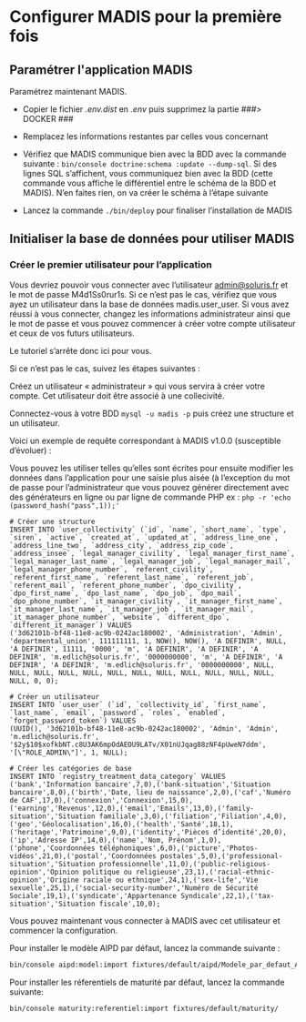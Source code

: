 Configurer MADIS pour la première fois
======================================

## Paramétrer l'application MADIS

Paramétrez maintenant MADIS.

- Copier le fichier *.env.dist* en *.env* puis supprimez la partie ###> DOCKER ### 

- Remplacez les informations restantes par celles vous concernant

- Vérifiez que MADIS communique bien avec la BDD avec la commande suivante : `bin/console doctrine:schema :update --dump-sql`.
Si des lignes SQL s’affichent, vous communiquez bien avec la BDD (cette commande vous affiche le différentiel entre le schéma de la BDD et MADIS). N’en faites rien, on va créer le schéma à l’étape suivante

- Lancez la commande `./bin/deploy`  pour finaliser l’installation de MADIS

 

## Initialiser la base de données pour utiliser MADIS

### Créer le premier utilisateur pour l’application

Vous devriez pouvoir vous connecter avec l’utilisateur [admin@soluris.fr](mailto:admin@soluris.fr)
et le mot de passe M4d1Ss0rur1s. Si ce n’est pas le cas, vérifiez que vous ayez un utilisateur dans
la base de données madis.user_user. Si vous avez réussi à vous connecter, changez les informations
administrateur ainsi que le mot de passe et vous pouvez commencer à créer votre compte utilisateur
et ceux de vos futurs utilisateurs.

Le tutoriel s’arrête donc ici pour vous.

 

Si ce n’est pas le cas, suivez les étapes suivantes : 

Créez un utilisateur « administrateur » qui vous servira à créer votre compte. Cet utilisateur doit être associé à une collecivité.

Connectez-vous à votre BDD `mysql -u madis -p` puis créez une structure et un utilisateur.

 

Voici un exemple de requête correspondant à MADIS v1.0.0 (susceptible d’évoluer) :

Vous pouvez les utiliser telles qu’elles sont écrites pour ensuite modifier les données dans l’application pour une saisie plus aisée (à l’exception du mot de passe pour l’administrateur que vous pouvez générer directement avec des générateurs en ligne ou par ligne de commande PHP ex : 
 `php -r 'echo (password_hash("pass",1));'`



```mysql
# Créer une structure
INSERT INTO `user_collectivity` (`id`, `name`, `short_name`, `type`, `siren`, `active`, `created_at`, `updated_at`, `address_line_one`, `address_line_two`, `address_city`, `address_zip_code`, `address_insee`, `legal_manager_civility`, `legal_manager_first_name`, `legal_manager_last_name`, `legal_manager_job`, `legal_manager_mail`, `legal_manager_phone_number`, `referent_civility`, `referent_first_name`, `referent_last_name`, `referent_job`, `referent_mail`, `referent_phone_number`, `dpo_civility`, `dpo_first_name`, `dpo_last_name`, `dpo_job`, `dpo_mail`, `dpo_phone_number`, `it_manager_civility`, `it_manager_first_name`, `it_manager_last_name`, `it_manager_job`, `it_manager_mail`, `it_manager_phone_number`, `website`, `different_dpo`, `different_it_manager`) VALUES
('3d62101b-bf48-11e8-ac9b-0242ac180002', 'Administration', 'Admin', 'departmental_union', 111111111, 1, NOW(), NOW(), 'A DEFINIR', NULL, 'A DEFINIR', 11111, '0000', 'm', 'A DEFINIR', 'A DEFINIR', 'A DEFINIR', 'm.edlich@soluris.fr', '0000000000', 'm', 'A DEFINIR', 'A DEFINIR', 'A DEFINIR', 'm.edlich@soluris.fr', '0000000000', NULL, NULL, NULL, NULL, NULL, NULL, NULL, NULL, NULL, NULL, NULL, NULL, NULL, 0, 0);

# Créer un utilisateur
INSERT INTO `user_user` (`id`, `collectivity_id`, `first_name`, `last_name`, `email`, `password`, `roles`, `enabled`, `forget_password_token`) VALUES
(UUID(), '3d62101b-bf48-11e8-ac9b-0242ac180002', 'Admin', 'Admin', 'm.edlich@soluris.fr', '$2y$10$xofkbNT.c8U3AK6mpOdAEOU9LATv/X01nUJqag88zNF4pUweN7ddm', '[\"ROLE_ADMIN\"]', 1, NULL);

# Créer les catégories de base
INSERT INTO `registry_treatment_data_category` VALUES ('bank','Information bancaire',7,0),('bank-situation','Situation bancaire',8,0),('birth','Date, lieu de naissance',2,0),('caf','Numéro de CAF',17,0),('connexion','Connexion',15,0),('earning','Revenus',12,0),('email','Emails',13,0),('family-situation','Situation familiale',3,0),('filiation','Filiation',4,0),('geo','Géolocalisation',16,0),('health','Santé',18,1),('heritage','Patrimoine',9,0),('identity','Pièces d’identité',20,0),('ip','Adresse IP',14,0),('name','Nom, Prénom',1,0),('phone','Coordonnées téléphoniques',6,0),('picture','Photos-vidéos',21,0),('postal','Coordonnées postales',5,0),('professional-situation','Situation professionnelle',11,0),('public-religious-opinion','Opinion politique ou religieuse',23,1),('racial-ethnic-opinion','Origine raciale ou ethnique',24,1),('sex-life','Vie sexuelle',25,1),('social-security-number','Numéro de Sécurité Sociale',19,1),('syndicate','Appartenance Syndicale',22,1),('tax-situation','Situation fiscale',10,0);
```

Vous pouvez maintenant vous connecter à MADIS avec cet utilisateur et commencer la configuration.

Pour installer le modèle AIPD par défaut, lancez la commande suivante : 
```bash
bin/console aipd:model:import fixtures/default/aipd/Modele_par_defaut_AIPD.xml
```

Pour installer les réferentiels de maturité par défaut, lancez la commande suivante:
```bash
bin/console maturity:referentiel:import fixtures/default/maturity/
```
